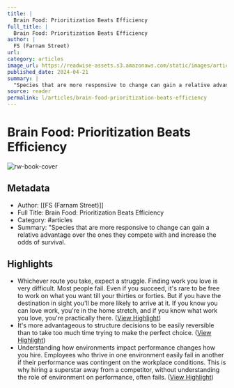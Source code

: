 ```yaml
---
title: |
  Brain Food: Prioritization Beats Efficiency
full_title: |
  Brain Food: Prioritization Beats Efficiency
author: |
  FS (Farnam Street)
url: 
category: articles
image_url: https://readwise-assets.s3.amazonaws.com/static/images/article1.be68295a7e40.png
published_date: 2024-04-21
summary: |
  "Species that are more responsive to change can gain a relative advantage over the ones they compete with and increase the odds of survival.
source: reader
permalink: l/articles/brain-food-prioritization-beats-efficiency
---
```

# Brain Food: Prioritization Beats Efficiency

![rw-book-cover](https://readwise-assets.s3.amazonaws.com/static/images/article1.be68295a7e40.png)

## Metadata
- Author: [[FS (Farnam Street)]]
- Full Title: Brain Food: Prioritization Beats Efficiency
- Category: #articles
- Summary: "Species that are more responsive to change can gain a relative advantage over the ones they compete with and increase the odds of survival.

## Highlights
- Whichever route you take, expect a struggle. Finding work you love is very difficult. Most people fail. Even if you succeed, it's rare to be free to work on what you want till your thirties or forties. But if you have the destination in sight you'll be more likely to arrive at it. If you know you can love work, you're in the home stretch, and if you know what work you love, you're practically there. ([View Highlight](https://read.readwise.io/read/01hw3041etp2yse1arrf8s0j50))
- It's more advantageous to structure decisions to be easily reversible than to take too much time trying to make the perfect choice. ([View Highlight](https://read.readwise.io/read/01hw304h30h482bpet7ngkxtng))
- Understanding how environments impact performance changes how you hire. Employees who thrive in one environment easily fail in another if their performance was contingent on the workplace conditions. This is why hiring a superstar away from a competitor, without understanding the role of environment on performance, often fails. ([View Highlight](https://read.readwise.io/read/01hw3053519adpcp8wv5d39k8c))


